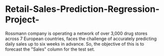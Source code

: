 # Retail-Sales-Prediction-Regression-Project-
Rossmann company is operating a network of over 3,000 drug stores across 7 European countries, faces the challenge of accurately predicting daily sales up to six weeks in advance. So, the objective of this is to forecast the "Sales" column for the test set.
